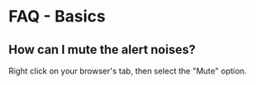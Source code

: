 # FAQ - Basics

## How can I mute the alert noises?

Right click on your browser's tab, then select the "Mute" option.

